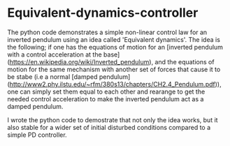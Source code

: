 # Equivalent-dynamics-controller
The python code demonstrates a simple non-linear control law for an inverted pendulum using an idea called 'Equivalent dynamics'. The idea is the following; if one has the equations of motion for an [inverted pendulum with a control acceleration at the base] (https://en.wikipedia.org/wiki/Inverted_pendulum), and the equations of motion for the same mechanism with another set of forces that cause it to be stabe (i.e a normal [damped pendulum] (http://www2.phy.ilstu.edu/~rfm/380s13/chapters/CH2.4_Pendulum.pdf)), one can simply set them equal to each other and rearange to get the needed control acceleration to make the inverted pendulum act as a damped pendulum.

I wrote the python code to demostrate that not only the idea works, but it also stable for a wider set of initial disturbed conditions compared to a simple PD controller.
